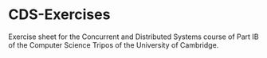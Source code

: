 # CDS-Exercises
Exercise sheet for the Concurrent and Distributed Systems course of Part IB of the Computer Science Tripos of the University of Cambridge.
